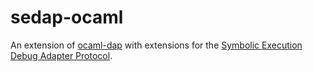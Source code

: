 # sedap-ocaml

An extension of [ocaml-dap](https://github.com/hackwaly/ocaml-dap) with extensions for the [Symbolic Execution Debug Adapter Protocol](https://github.com/GillianPlatform/sedap).
